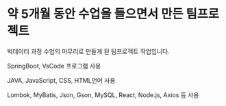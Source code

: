 # 약 5개월 동안 수업을 들으면서 만든 팀프로젝트

빅데이터 과정 수업의 마무리로 만들게 된 팀프로젝트 작업입니다.

SpringBoot, VsCode 프로그램 사용  

JAVA, JavaScript, CSS, HTML언어 사용  

Lombok, MyBatis, Json, Gson, MySQL, React, Node.js, Axios 등 사용
